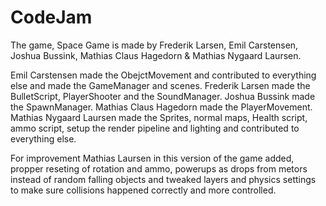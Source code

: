 # CodeJam
The game, Space Game is made by Frederik Larsen, Emil Carstensen, Joshua Bussink, Mathias Claus Hagedorn & Mathias Nygaard Laursen.

Emil Carstensen made the ObejctMovement and contributed to everything else and made the GameManager and scenes.
Frederik Larsen made the BulletScript, PlayerShooter and the SoundManager.
Joshua Bussink made the SpawnManager.
Mathias Claus Hagedorn made the PlayerMovement.
Mathias Nygaard Laursen made the Sprites, normal maps, Health script, ammo script, setup the render pipeline and lighting and contributed to everything else.

For improvement Mathias Laursen in this version of the game added, propper reseting of rotation and ammo, powerups as drops from metors instead of random falling objects and tweaked layers and physics settings to make sure collisions happened correctly and more controlled.

